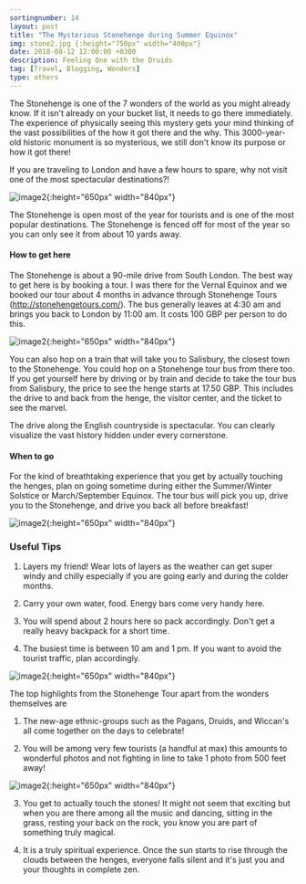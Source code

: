 ```yaml
---
sortingnumber: 14
layout: post
title: "The Mysterious Stonehenge during Summer Equinox"
img: stone2.jpg {:height="750px" width="400px"}
date: 2018-08-12 12:00:00 +0300
description: Feeling One with the Druids
tag: [Travel, Blogging, Wonders]
type: others
---
```


The Stonehenge is one of the 7 wonders of the world as you might already know. If it isn't already on your bucket list, it needs to go there immediately. The experience of physically seeing this mystery gets your mind thinking of the vast possibilities of the how it got there and the why. This 3000-year-old historic monument is so mysterious, we still don't know its purpose or how it got there!

If you are traveling to London and have a few hours to spare, why not visit one of the most spectacular destinations?!

![image2]({{site.baseurl}}/assets/img/stone1.jpg){:height="650px" width="840px"}


The Stonehenge is open most of the year for tourists and is one of the most popular destinations. The Stonehenge is fenced off for most of the year so you can only see it from about 10 yards away.

#### How to get here

 The Stonehenge is about a 90-mile drive from South London. The best way to get here is by booking a tour. I was there for the Vernal Equinox and we booked our tour about 4 months in advance through Stonehenge Tours (http://stonehengetours.com/). The bus generally leaves at 4:30 am and brings you back to London by 11:00 am. It costs 100 GBP per person to do this.

 ![image2]({{site.baseurl}}/assets/img/stone2.jpg){:height="650px" width="840px"}


 You can also hop on a train that will take you to Salisbury, the closest town to the Stonehenge. You could hop on a Stonehenge tour bus from there too. If you get yourself here by driving or by train and decide to take the tour bus from Salisbury, the price to see the henge starts at 17.50 GBP. This includes the drive to and back from the henge, the visitor center, and the ticket to see the marvel.

 The drive along the English countryside is spectacular. You can clearly visualize the vast history hidden under every cornerstone.

#### When to go

For the kind of breathtaking experience that you get by actually touching the henges, plan on going sometime during either the Summer/Winter Solstice or March/September Equinox. The tour bus will pick you up, drive you to the Stonehenge, and drive you back all before breakfast!

![image2]({{site.baseurl}}/assets/img/stone3.jpg){:height="650px" width="840px"}


### Useful Tips

1. Layers my friend! Wear lots of layers as the weather can get super windy and chilly especially if you are going early and during the colder months.

2. Carry your own water, food. Energy bars come very handy here.

3. You will spend about 2 hours here so pack accordingly. Don't get a really heavy backpack for a short time.

4. The busiest time is between 10 am and 1 pm. If you want to avoid the tourist traffic, plan accordingly.

![image2]({{site.baseurl}}/assets/img/stone5.jpg){:height="650px" width="840px"}

The top highlights from the Stonehenge Tour apart from the wonders themselves are

1. The new-age ethnic-groups such as the Pagans, Druids, and Wiccan's all come together on the days to celebrate!

2. You will be among very few tourists (a handful at max) this amounts to wonderful photos and not fighting in line to take 1 photo from 500 feet away!

![image2]({{site.baseurl}}/assets/img/stone4.jpg){:height="650px" width="840px"}


3. You get to actually touch the stones! It might not seem that exciting but when you are there among all the music and dancing, sitting in the grass, resting your back on the rock, you know you are part of something truly magical.

4. It is a truly spiritual experience. Once the sun starts to rise through the clouds between the henges, everyone falls silent and it's just you and your thoughts in complete zen.
